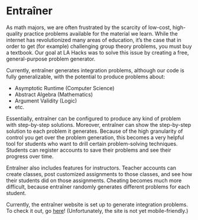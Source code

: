 # Entraîner

As math majors, we are often frustrated by the scarcity of low-cost, high-quality practice problems available for the material we learn. While the internet has revolutionized many areas of education, it’s the case that in order to get (for example) challenging group theory problems, you must buy a textbook. Our goal at LA Hacks was to solve this issue by creating a free, general-purpose problem generator.

Currently, entraîner generates integration problems, although our code is fully generalizable, with the potential to produce problems about:
* Asymptotic Runtime (Computer Science)
* Abstract Algebra (Mathematics)
* Argument Validity (Logic)
* etc.

Essentially, entraîner can be configured to produce any kind of problem with step-by-step solutions. Moreover, entraîner can show the step-by-step solution to each problem it generates. Because of the high granularity of control you get over the problem generation, this becomes a very helpful tool for students who want to drill certain problem-solving techniques. Students can register accounts to save their problems and see their progress over time.

Entraîner also includes features for instructors. Teacher accounts can create classes, post customized assignments to those classes, and see how their students did on those assignments. Cheating becomes much more difficult, because entraîner randomly generates different problems for each student.

Currently, the entraîner website is set up to generate integration problems. To check it out, go [here](35.185.203.129)! (Unfortunately, the site is not yet mobile-friendly.)
